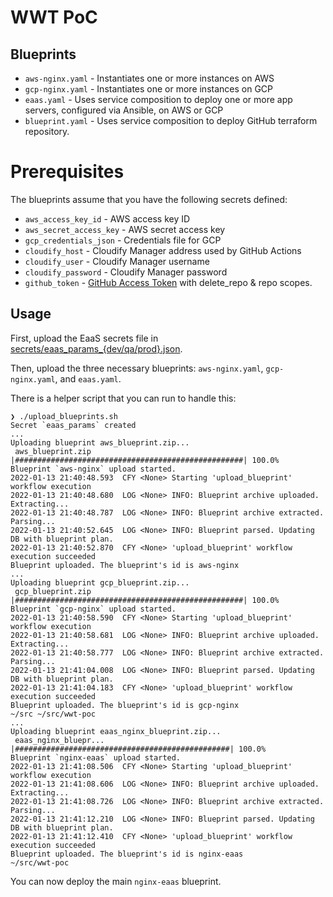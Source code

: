 # WWT PoC

## Blueprints

* `aws-nginx.yaml` - Instantiates one or more instances on AWS
* `gcp-nginx.yaml` - Instantiates one or more instances on GCP
* `eaas.yaml` - Uses service composition to deploy one or more app servers, configured via Ansible, on AWS or GCP
* `blueprint.yaml` - Uses service composition to deploy GitHub terraform repository.

# Prerequisites

The blueprints assume that you have the following secrets defined:

* `aws_access_key_id` - AWS access key ID
* `aws_secret_access_key` - AWS secret access key
* `gcp_credentials_json` - Credentials file for GCP
* `cloudify_host` - Cloudify Manager address used by GitHub Actions 
* `cloudify_user` - Cloudify Manager username
* `cloudify_password` - Cloudify Manager password
* `github_token` - [GitHub Access Token](https://docs.github.com/en/authentication/keeping-your-account-and-data-secure/creating-a-personal-access-token) with delete_repo & repo scopes.

## Usage

First, upload the EaaS secrets file in [secrets/eaas_params_{dev/qa/prod}.json](./secrets/eaas_params_dev.json).

Then, upload the three necessary blueprints: `aws-nginx.yaml`, `gcp-nginx.yaml`, and `eaas.yaml`.

There is a helper script that you can run to handle this:

```
❯ ./upload_blueprints.sh
Secret `eaas_params` created
...
Uploading blueprint aws_blueprint.zip...
 aws_blueprint.zip |###################################################| 100.0%
Blueprint `aws-nginx` upload started.
2022-01-13 21:40:48.593  CFY <None> Starting 'upload_blueprint' workflow execution
2022-01-13 21:40:48.680  LOG <None> INFO: Blueprint archive uploaded. Extracting...
2022-01-13 21:40:48.787  LOG <None> INFO: Blueprint archive extracted. Parsing...
2022-01-13 21:40:52.645  LOG <None> INFO: Blueprint parsed. Updating DB with blueprint plan.
2022-01-13 21:40:52.870  CFY <None> 'upload_blueprint' workflow execution succeeded
Blueprint uploaded. The blueprint's id is aws-nginx
...
Uploading blueprint gcp_blueprint.zip...
 gcp_blueprint.zip |###################################################| 100.0%
Blueprint `gcp-nginx` upload started.
2022-01-13 21:40:58.590  CFY <None> Starting 'upload_blueprint' workflow execution
2022-01-13 21:40:58.681  LOG <None> INFO: Blueprint archive uploaded. Extracting...
2022-01-13 21:40:58.777  LOG <None> INFO: Blueprint archive extracted. Parsing...
2022-01-13 21:41:04.008  LOG <None> INFO: Blueprint parsed. Updating DB with blueprint plan.
2022-01-13 21:41:04.183  CFY <None> 'upload_blueprint' workflow execution succeeded
Blueprint uploaded. The blueprint's id is gcp-nginx
~/src ~/src/wwt-poc
...
Uploading blueprint eaas_nginx_blueprint.zip...
 eaas_nginx_bluepr... |################################################| 100.0%
Blueprint `nginx-eaas` upload started.
2022-01-13 21:41:08.506  CFY <None> Starting 'upload_blueprint' workflow execution
2022-01-13 21:41:08.606  LOG <None> INFO: Blueprint archive uploaded. Extracting...
2022-01-13 21:41:08.726  LOG <None> INFO: Blueprint archive extracted. Parsing...
2022-01-13 21:41:12.210  LOG <None> INFO: Blueprint parsed. Updating DB with blueprint plan.
2022-01-13 21:41:12.410  CFY <None> 'upload_blueprint' workflow execution succeeded
Blueprint uploaded. The blueprint's id is nginx-eaas
~/src/wwt-poc
```

You can now deploy the main `nginx-eaas` blueprint.